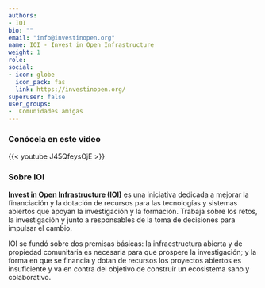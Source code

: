 ```yaml
---
authors:
- IOI
bio: ""
email: "info@investinopen.org"
name: IOI - Invest in Open Infrastructure
weight: 1
role: 
social:
- icon: globe
  icon_pack: fas
  link: https://investinopen.org/
superuser: false
user_groups:
-  Comunidades amigas
---
```


### Conócela en este video

{{< youtube J45QfeysOjE >}} 

### Sobre IOI

**[Invest in Open Infrastructure (IOI)](https://investinopen.org/)** es una iniciativa dedicada a mejorar la financiación y la dotación de recursos para las tecnologías y sistemas abiertos que apoyan la investigación y la formación. Trabaja sobre los retos, la investigación y junto a responsables de la toma de decisiones para impulsar el cambio.

IOI se fundó sobre dos premisas básicas: la infraestructura abierta y de propiedad comunitaria es necesaria para que prospere la investigación; y la forma en que se financia y dotan de recursos los proyectos abiertos es insuficiente y va en contra del objetivo de construir un ecosistema sano y colaborativo.


